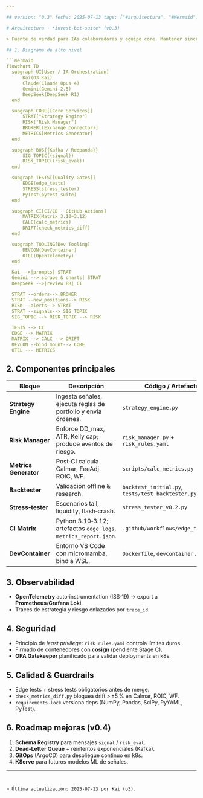 ```yaml
---

## version: "0.3" fecha: 2025-07-13 tags: ["#arquitectura", "#Mermaid", "#event-driven", "#kafka", "#ci", "#otlp"]

# Arquitectura · *invest-bot-suite* (v0.3)

> Fuente de verdad para IAs colaboradoras y equipo core. Mantener sincronizado con el código.

## 1. Diagrama de alto nivel

```mermaid
flowchart TD
  subgraph UI[User / IA Orchestration]
      Kai(O3 Kai)
      Claude(Claude Opus 4)
      Gemini(Gemini 2.5)
      DeepSeek(DeepSeek R1)
  end

  subgraph CORE[[Core Services]]
      STRAT["Strategy Engine"]
      RISK["Risk Manager"]
      BROKER[(Exchange Connector)]
      METRICS[Metrics Generator]
  end

  subgraph BUS{{Kafka / Redpanda}}
      SIG_TOPIC((signal))
      RISK_TOPIC((risk_eval))
  end

  subgraph TESTS[[Quality Gates]]
      EDGE(edge_tests)
      STRESS(stress_tester)
      PyTest(pytest suite)
  end

  subgraph CI[CI/CD · GitHub Actions]
      MATRIX(Matrix 3.10‒3.12)
      CALC(calc_metrics)
      DRIFT(check_metrics_diff)
  end

  subgraph TOOLING[Dev Tooling]
      DEVCON(DevContainer)
      OTEL(OpenTelemetry)
  end

  Kai -->|prompts| STRAT
  Gemini -->|scrape & charts| STRAT
  DeepSeek -->|review PR| CI

  STRAT --orders--> BROKER
  STRAT --new_positions--> RISK
  RISK --alerts--> STRAT
  STRAT --signals--> SIG_TOPIC
  SIG_TOPIC --> RISK_TOPIC --> RISK

  TESTS --> CI
  EDGE --> MATRIX
  MATRIX --> CALC --> DRIFT
  DEVCON --bind mount--> CORE
  OTEL --- METRICS
```

## 2. Componentes principales

| Bloque                | Descripción                                                      | Código / Artefacto                                |
| --------------------- | ---------------------------------------------------------------- | ------------------------------------------------- |
| **Strategy Engine**   | Ingesta señales, ejecuta reglas de portfolio y envía órdenes.    | `strategy_engine.py`                              |
| **Risk Manager**      | Enforce DD\_max, ATR, Kelly cap; produce eventos de riesgo.      | `risk_manager.py` + `risk_rules.yaml`             |
| **Metrics Generator** | Post‑CI calcula Calmar, FeeAdj ROIC, WF.                         | `scripts/calc_metrics.py`                         |
| **Backtester**        | Validación offline & research.                                   | `backtest_initial.py`, `tests/test_backtester.py` |
| **Stress‑tester**     | Escenarios tail, liquidity, flash‑crash.                         | `stress_tester_v0.2.py`                           |
| **CI Matrix**         | Python 3.10‑3.12; artefactos `edge_logs`, `metrics_report.json`. | `.github/workflows/edge_tests.yml`                |
| **DevContainer**      | Entorno VS Code con micromamba, bind a WSL.                      | `Dockerfile`, `devcontainer.json`                 |

## 3. Observabilidad

- **OpenTelemetry** auto‑instrumentation (ISS‑19) → export a **Prometheus**/**Grafana Loki**.
- Traces de estrategia y riesgo enlazados por `trace_id`.

## 4. Seguridad

- Principio de *least privilege*: `risk_rules.yaml` controla límites duros.
- Firmado de contenedores con **cosign** (pendiente Stage C).
- **OPA Gatekeeper** planificado para validar deployments en k8s.

## 5. Calidad & Guardrails

- Edge tests + stress tests obligatorios antes de merge.
- `check_metrics_diff.py` bloquea drift > ±5 % en Calmar, ROIC, WF.
- `requirements.lock` versiona deps (NumPy, Pandas, SciPy, PyYAML, PyTest).

## 6. Roadmap mejoras (v0.4)

1. **Schema Registry** para mensajes `signal` / `risk_eval`.
2. **Dead‑Letter Queue** + reintentos exponenciales (Kafka).
3. **GitOps** (ArgoCD) para despliegue continuo en k8s.
4. **KServe** para futuros modelos ML de señales.

---
```


> Última actualización: 2025‑07‑13 por Kai (o3).


